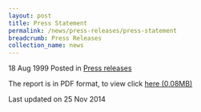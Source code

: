 ```yaml
---
layout: post
title: Press Statement
permalink: /news/press-releases/press-statement
breadcrumb: Press Releases
collection_name: news
---
```



18 Aug 1999 Posted in [Press releases](/news/press-releases)


The report is in PDF format, to view click [here (0.08MB)](/files/news/press-releases/1999/08/linkclick26de.pdf)



<p class="right-side-updated">Last updated on 25 Nov 2014</p>
